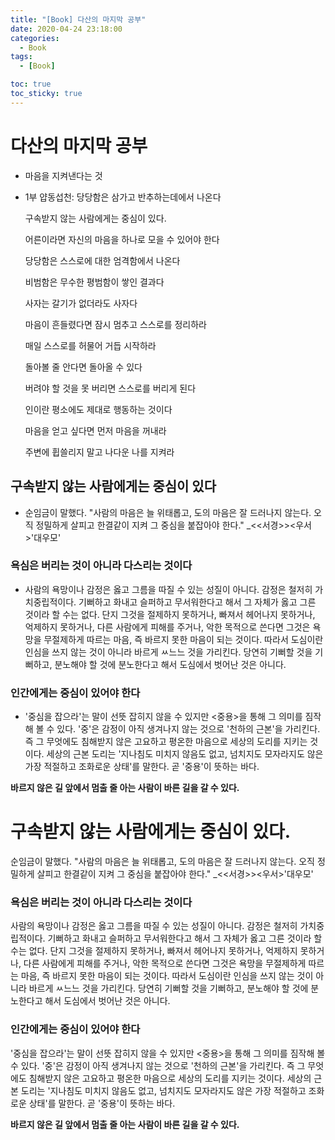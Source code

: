 ```yaml
---
title: "[Book] 다산의 마지막 공부"
date: 2020-04-24 23:18:00
categories:
  - Book
tags:
  - [Book]

toc: true
toc_sticky: true
---
```


# 다산의 마지막 공부

- 마음을 지켜낸다는 것

- 1부 얍동섭천: 당당함은 삼가고 반추하는데에서 나온다

  구속받지 않는 사람에게는 중심이 있다.

  어른이라면 자신의 마음을 하나로 모을 수 있어야 한다

  당당함은 스스로에 대한 엄격함에서 나온다

  비범함은 무수한 평범함이 쌓인 결과다

  사자는 갈기가 없더라도 사자다

  마음이 흔들렸다면 잠시 멈추고 스스로를 정리하라

  매일 스스로를 허물어 거듭 시작하라

  돌아볼 줄 안다면 돌아올 수 있다

  버려야 할 것을 못 버리면 스스로를 버리게 된다

  인이란 평소에도 제대로 행동하는 것이다

  마음을 얻고 싶다면 먼저 마음을 꺼내라

  주변에 휩쓸리지 말고 나다운 나를 지켜라

## 구속받지 않는 사람에게는 중심이 있다

- 순임금이 말했다. "사람의 마음은 늘 위태롭고, 도의 마음은 잘 드러나지 않는다. 오직 정밀하게 살피고 한결같이 지켜 그 중심을 붙잡아야 한다." \_<<서경>><우서>'대우모'

### 욕심은 버리는 것이 아니라 다스리는 것이다

- 사람의 욕망이나 감정은 옳고 그름을 따질 수 있는 성질이 아니다. 감정은 철저히 가치중립적이다. 기뻐하고 화내고 슬퍼하고 무서워한다고 해서 그 자체가 옳고 그른 것이라 할 수는 없다. 단지 그것을 절제하지 못하거나, 빠져서 헤어나지 못하거나, 억제하지 못하거나, 다른 사람에게 피해를 주거나, 악한 목적으로 쓴다면 그것은 욕망을 무절제하게 따르는 마음, 즉 바르지 못한 마음이 되는 것이다. 따라서 도심이란 인심을 쓰지 않는 것이 아니라 바르게 ㅆ느느 것을 가리킨다. 당연히 기뻐할 것을 기뻐하고, 분노해야 할 것에 분노한다고 해서 도심에서 벗어난 것은 아니다.

### 인간에게는 중심이 있어야 한다

- '중심을 잡으라'는 말이 선뜻 잡히지 않을 수 있지만 <중용>을 통해 그 의미를 짐작해 볼 수 있다. '중'은 감정이 아직 생겨나지 않는 것으로 '천하의 근본'을 가리킨다. 즉 그 무엇에도 침해받지 않은 고요하고 평온한 마음으로 세상의 도리를 지키는 것이다. 세상의 근본 도리는 '지나침도 미치지 않음도 없고, 넘치지도 모자라지도 않은 가장 적절하고 조화로운 상태'를 말한다. 곧 '중용'이 뜻하는 바다.

**바르지 않은 길 앞에서 멈출 줄 아는 사람이 바른 길을 갈 수 있다.**


# 구속받지 않는 사람에게는 중심이 있다.

순임금이 말했다. "사람의 마음은 늘 위태롭고, 도의 마음은 잘 드러나지 않는다. 오직 정밀하게 살피고 한결같이 지켜 그 중심을 붙잡아야 한다." \_<<서경>><우서>'대우모'

### 욕심은 버리는 것이 아니라 다스리는 것이다

사람의 욕망이나 감정은 옳고 그름을 따질 수 있는 성질이 아니다. 감정은 철저히 가치중립적이다. 기뻐하고 화내고 슬퍼하고 무서워한다고 해서 그 자체가 옳고 그른 것이라 할 수는 없다. 단지 그것을 절제하지 못하거나, 빠져서 헤어나지 못하거나, 억제하지 못하거나, 다른 사람에게 피해를 주거나, 악한 목적으로 쓴다면 그것은 욕망을 무절제하게 따르는 마음, 즉 바르지 못한 마음이 되는 것이다. 따라서 도심이란 인심을 쓰지 않는 것이 아니라 바르게 ㅆ느느 것을 가리킨다. 당연히 기뻐할 것을 기뻐하고, 분노해야 할 것에 분노한다고 해서 도심에서 벗어난 것은 아니다.

### 인간에게는 중심이 있어야 한다

'중심을 잡으라'는 말이 선뜻 잡히지 않을 수 있지만 <중용>을 통해 그 의미를 짐작해 볼 수 있다. '중'은 감정이 아직 생겨나지 않는 것으로 '천하의 근본'을 가리킨다. 즉 그 무엇에도 침해받지 않은 고요하고 평온한 마음으로 세상의 도리를 지키는 것이다. 세상의 근본 도리는 '지나침도 미치지 않음도 없고, 넘치지도 모자라지도 않은 가장 적절하고 조화로운 상태'를 말한다. 곧 '중용'이 뜻하는 바다.

**바르지 않은 길 앞에서 멈출 줄 아는 사람이 바른 길을 갈 수 있다.**
